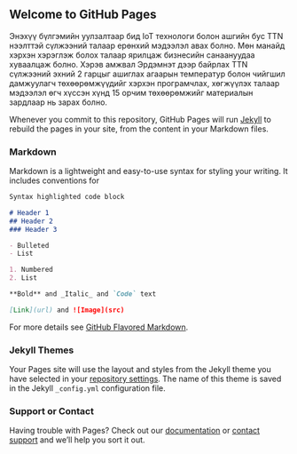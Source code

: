 ## Welcome to GitHub Pages

Энэхүү бүлгэмийн уулзалтаар бид IoT технологи болон ашгийн бус TTN нээлттэй сүлжээний талаар ерөнхий мэдээлэл авах болно. Мөн манайд хэрхэн хэрэглэж болох талаар ярилцаж бизнесийн санаануудаа хуваалцаж болно. Хэрэв амжвал Эрдэмнэт дээр байрлах TTN сүлжээний эхний 2 гарцыг ашиглах агаарын температур болон чийгшил дамжуулагч төхөөрөмжүүдийг хэрхэн програмчлах, хөгжүүлэх талаар мэдээлэл өгч хүссэн хүнд 15 орчим төхөөрөмжийг материалын зардлаар нь зарах болно.

Whenever you commit to this repository, GitHub Pages will run [Jekyll](https://jekyllrb.com/) to rebuild the pages in your site, from the content in your Markdown files.

### Markdown

Markdown is a lightweight and easy-to-use syntax for styling your writing. It includes conventions for

```markdown
Syntax highlighted code block

# Header 1
## Header 2
### Header 3

- Bulleted
- List

1. Numbered
2. List

**Bold** and _Italic_ and `Code` text

[Link](url) and ![Image](src)
```

For more details see [GitHub Flavored Markdown](https://guides.github.com/features/mastering-markdown/).

### Jekyll Themes

Your Pages site will use the layout and styles from the Jekyll theme you have selected in your [repository settings](https://github.com/erdemnet/iot-workshop-2017/settings). The name of this theme is saved in the Jekyll `_config.yml` configuration file.

### Support or Contact

Having trouble with Pages? Check out our [documentation](https://help.github.com/categories/github-pages-basics/) or [contact support](https://github.com/contact) and we’ll help you sort it out.
